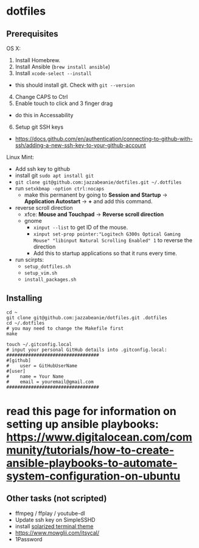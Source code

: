 # dotfiles

## Prerequisites

OS X:
1. Install Homebrew.
2. Install Ansible (`brew install ansible`)
3. Install `xcode-select --install`
  - this should install git. Check with `git --version`
4. Change CAPS to Ctrl
5. Enable touch to click and 3 finger drag
  - do this in Accessability
6. Setup git SSH keys
  - https://docs.github.com/en/authentication/connecting-to-github-with-ssh/adding-a-new-ssh-key-to-your-github-account

Linux Mint:
- Add ssh key to github
- install git `sudo apt install git`
- `git clone git@github.com:jazzabeanie/dotfiles.git ~/.dotfiles`
- run `setxkbmap -option ctrl:nocaps`
  - make this permanent by going to **Session and Startup** -> **Application Autostart** -> **+** and add this command.
- reverse scroll direction
  - xfce: **Mouse and Touchpad** -> **Reverse scroll direction**
  - gnome 
    - `xinput --list` to get ID of the mouse. 
    - `xinput set-prop pointer:"Logitech G300s Optical Gaming Mouse" "libinput Natural Scrolling Enabled" 1` to reverse the direction
    - Add this to startup applications so that it runs every time.
- run scirpts:
  - `setup_dotfiles.sh`
  - `setup_vim.sh`
  - `install_packages.sh`

## Installing
```
cd ~
git clone git@github.com:jazzabeanie/dotfiles.git .dotfiles
cd ~/.dotfiles
# you may need to change the Makefile first
make

touch ~/.gitconfig.local
# input your personal GitHub details into .gitconfig.local:
##################################
#[github]
#    user = GitHubUserName
#[user]
#    name = Your Name
#    email = youremail@gmail.com
##################################
```

# read this page for information on setting up ansible playbooks: https://www.digitalocean.com/community/tutorials/how-to-create-ansible-playbooks-to-automate-system-configuration-on-ubuntu

## Other tasks (not scripted)
- ffmpeg / ffplay / youtube-dl
- Update ssh key on SimpleSSHD
- install [solarized terminal theme](http://ethanschoonover.com/solarized)
- https://www.mowglii.com/itsycal/
- 1Password
